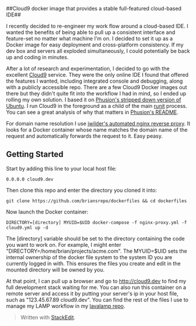 
##Cloud9 docker image that provides a stable full-featured cloud-based IDE##

I recently decided to re-engineer my work flow around a cloud-based IDE. I wanted the benefits of being able to pull up a consistent interface and feature-set no matter what machine I'm on. I decided to set it up as a Docker image for easy deployment and cross-platform consistency. If my dev box and servers all exploded simultaneously, I could potentially be back up and coding in minutes. 

After a lot of research and experimentation, I decided to go with the excellent [Cloud9](https://github.com/c9/core) service. They were the only online IDE I found that offered the features I wanted, including integrated console and debugging, along with a publicly accessible repo. There are a few Cloud9 Docker images out there but they didn't quite fit into the workflow I had in mind, so I ended up rolling my own solution. I based it on [Phusion's stripped down version of Ubuntu](https://github.com/phusion/baseimage-docker). I run Cloud9 in the foreground as a child of the main [runit](https://en.wikipedia.org/wiki/Runit) process. You can see a great analysis of why that matters in [Phusion's README](https://github.com/phusion/baseimage-docker/blob/master/README.md).

For domain name resolution I use [jwilder's automated nginx reverse proxy](https://github.com/jwilder/nginx-proxy). It looks for a Docker container whose name matches the domain name of the request and automatically forwards the request to it. Easy peasy.

Getting Started
-----

Start by adding this line to your local host file:

    0.0.0.0 cloud9.dev
    
Then clone this repo and enter the directory you cloned it into:

    git clone https://github.com/briansrepo/dockerfiles && cd dockerfiles

Now launch the Docker container:

    DIRECTORY=[directory] MYUID=$UID docker-compose -f nginx-proxy.yml -f cloud9.yml up -d

The [directory] variable should be set to the directory containing the code you want to work on. For example, I might enter "DIRECTORY=/home/brian/projects/acme.com". The MYUID=$UID sets the internal ownership of the docker file system to the system ID you are currently logged in with. This ensures the files you create and edit in the mounted directory will be owned by you.

At that point, I can pull up a browser and go to http://cloud9.dev to find my full development stack waiting for me. You can also run this container on a remote server and access it by putting your server's ip in your host file, such as "123.45.67.89 cloud9.dev". You can find the rest of the files I use to manage my LAMP workflow in my [lavalamp repo](https://github.com/briansrepo/lava-lamp).


> Written with [StackEdit](https://stackedit.io/).
